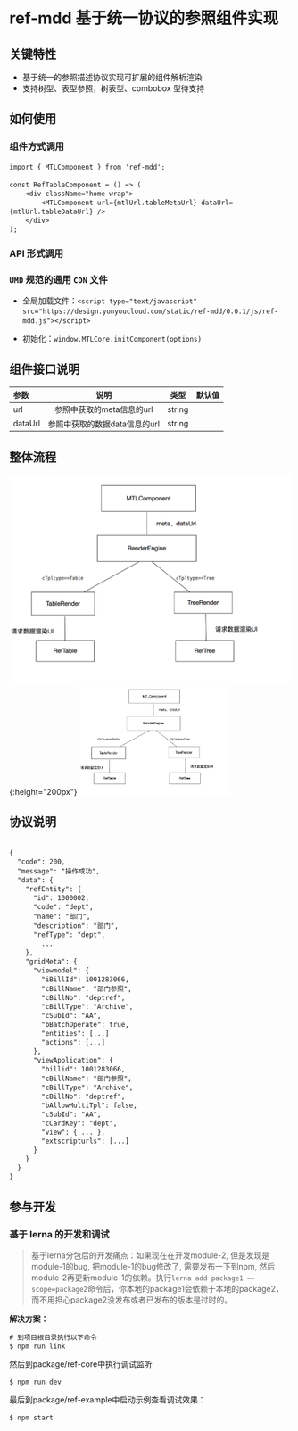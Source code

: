 # ref-mdd 基于统一协议的参照组件实现

## 关键特性

- 基于统一的参照描述协议实现可扩展的组件解析渲染
- 支持树型、表型参照，树表型、combobox 型待支持

## 如何使用

### 组件方式调用

```
import { MTLComponent } from 'ref-mdd';

const RefTableComponent = () => (
    <div className="home-wrap">
        <MTLComponent url={mtlUrl.tableMetaUrl} dataUrl={mtlUrl.tableDataUrl} />
    </div>
);

```

### API 形式调用



### `UMD` 规范的通用 `CDN` 文件

- 全局加载文件：`<script type="text/javascript" src="https://design.yonyoucloud.com/static/ref-mdd/0.0.1/js/ref-mdd.js"></script>`

- 初始化：`window.MTLCore.initComponent(options)`

## 组件接口说明
|参数|说明|类型|默认值|
|:--|:---:|:--:|---:|
|url|参照中获取的meta信息的url|string||
|dataUrl|参照中获取的数据data信息的url|string||
## 整体流程
![流程](https://raw.githubusercontent.com/whizbz11/Img/master/ref-mdd/ref-mdd.png ){:height="200px"}
<img src="https://raw.githubusercontent.com/whizbz11/Img/master/ref-mdd/ref-mdd.png" style="height:200px" />
## 协议说明

```

{
  "code": 200,
  "message": "操作成功",
  "data": {
    "refEntity": {
      "id": 1000002,
      "code": "dept",
      "name": "部门",
      "description": "部门",
      "refType": "dept",
	    ...
    },
    "gridMeta": {
      "viewmodel": {
        "iBillId": 1001283066,
        "cBillName": "部门参照",
        "cBillNo": "deptref",
        "cBillType": "Archive",
        "cSubId": "AA",
        "bBatchOperate": true,
        "entities": [...]
        "actions": [...]
      },
      "viewApplication": {
        "billid": 1001283066,
        "cBillName": "部门参照",
        "cBillType": "Archive",
        "cBillNo": "deptref",
        "bAllowMultiTpl": false,
        "cSubId": "AA",
        "cCardKey": "dept",
        "view": { ... },
        "extscripturls": [...]
      }
    }
  }
}
```

## 参与开发

### 基于 lerna 的开发和调试

> 基于lerna分包后的开发痛点：如果现在在开发module-2, 但是发现是module-1的bug, 把module-1的bug修改了, 需要发布一下到npm, 然后module-2再更新module-1的依赖。执行`lerna add package1 –-scope=package2`命令后，你本地的package1会依赖于本地的package2，而不用担心package2没发布或者已发布的版本是过时的。

**解决方案：**

```
# 到项目根目录执行以下命令
$ npm run link
```

然后到package/ref-core中执行调试监听

```
$ npm run dev
```

最后到package/ref-example中启动示例查看调试效果：

```
$ npm start
```
